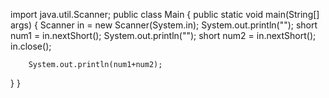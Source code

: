 import java.util.Scanner;
public class Main
{
public static void main(String[] args) {
	    Scanner in = new Scanner(System.in);
	    System.out.println("");
	    short num1 = in.nextShort();
	    System.out.println("");
	    short num2 = in.nextShort();
	    in.close();
	
	    System.out.println(num1+num2);
}
}

